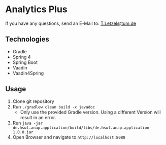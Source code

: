 # Analytics Plus

If you have any questions, send an E-Mail to: T.Letzel@tum.de

## Technologies

* Gradle
* Spring 4
* Spring Boot
* Vaadin
* Vaadin4Spring

## Usage

1. Clone git repository
2. Run `./gradlew clean build -x javadoc`
    - Only use the provided Gradle version. Using a different Version will result in an error. 
3. Run `java -jar de.hswt.anap.application/build/libs/de.hswt.anap.application-1.0.0.jar`
4. Open Browser and navigate to `http://localhost:8080`